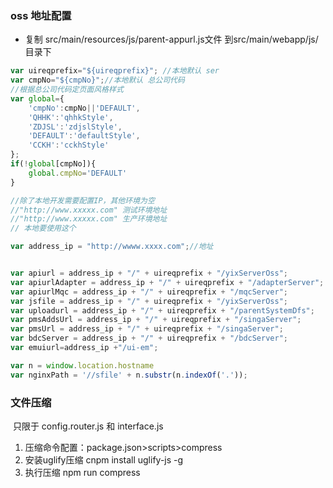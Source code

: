 ### oss 地址配置

* 复制 src/main/resources/js/parent-appurl.js文件 到src/main/webapp/js/目录下

```javascript
var uireqprefix="${uireqprefix}"; //本地默认 ser
var cmpNo="${cmpNo}";//本地默认 总公司代码
//根据总公司代码定页面风格样式
var global={
	'cmpNo':cmpNo||'DEFAULT',
	'QHHK':'qhhkStyle',
	'ZDJSL':'zdjslStyle',
	'DEFAULT':'defaultStyle',
	'CCKH':'cckhStyle'
};
if(!global[cmpNo]){
	global.cmpNo='DEFAULT'
}

//除了本地开发需要配置IP，其他环境为空
//"http://www.xxxxx.com" 测试环境地址
//"http://www.xxxxx.com" 生产环境地址
// 本地要使用这个

var address_ip = "http://wwww.xxxx.com";//地址


var apiurl = address_ip + "/" + uireqprefix + "/yixServerOss";
var apiurlAdapter = address_ip + "/" + uireqprefix + "/adapterServer";
var apiurlMqc = address_ip + "/" + uireqprefix + "/mqcServer";
var jsfile = address_ip + "/" + uireqprefix + "/yixServerOss";
var uploadurl = address_ip + "/" + uireqprefix + "/parentSystemDfs";
var pmsAddsUrl = address_ip + "/" + uireqprefix + "/singaServer";
var pmsUrl = address_ip + "/" + uireqprefix + "/singaServer";
var bdcServer = address_ip + "/" + uireqprefix + "/bdcServer";
var emuiurl=address_ip +"/ui-em";

var n = window.location.hostname
var nginxPath = '//sfile' + n.substr(n.indexOf('.'));

```

### 文件压缩  

​	只限于  config.router.js  和 interface.js

1. 压缩命令配置：package.json>scripts>compress
2. 安装uglify压缩 cnpm install uglify-js -g
3. 执行压缩 npm run compress

